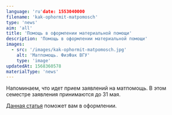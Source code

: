 ```yaml
---
language: 'ru'date: 1553040000
filename: 'kak-ophormit-matpomosch'
type: 'news'
aim: 'all'
title: 'Помощь в оформлении материальной помощи'
description: 'Помощь в оформлении материальной помощи'
images:
  - src: '/images/kak-ophormit-matpomosch.jpg'
    alt: 'Матпомощь. ФизФак ВГУ'
    type: 'image'
updatedAt: 1568360578
materialType: 'news'
---
```

Напоминаем, что идет прием заявлений на матпомощь. В этом семестре заявления принимаются до 31 мая.

[Данная статья](https://vk.com/@physvsu-kak-oformit-matpomosch) поможет вам в оформлении.

